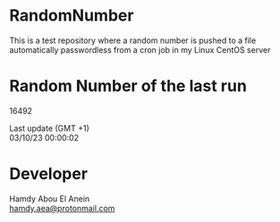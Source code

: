 # RandomNumber    
This is a test repository where a random number is pushed to a file automatically passwordless from a cron job in my Linux CentOS server    
# Random Number of the last run   
16492
      
Last update (GMT +1)    
03/10/23 00:00:02
# Developer    
Hamdy Abou El Anein   
hamdy.aea@protonmail.com
